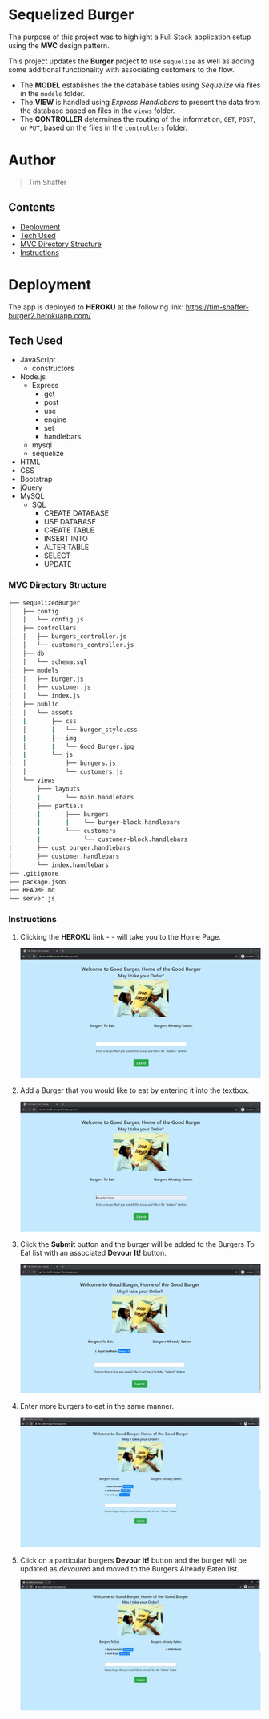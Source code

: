# Sequelized Burger
The purpose of this project was to highlight a Full Stack application setup using the **MVC** design pattern.  

This project updates the **Burger** project to use `sequelize` as well as adding some additional functionality with associating customers to the flow.

* The **MODEL** establishes the the database tables using *Sequelize* via files in the `models` folder.
* The **VIEW** is handled using *Express Handlebars* to present the data from the database based on files in the `views` folder.
* The **CONTROLLER** determines the routing of the information, `GET`, `POST`, or `PUT`, based on the files in the `controllers` folder. 


# Author 
> Tim Shaffer


## Contents
* [Deployment](https://github.com/Tim-Shaffer/sequelizedBurger#deployment)
* [Tech Used](https://github.com/Tim-Shaffer/sequelizedBurger#tech-used)
* [MVC Directory Structure](https://github.com/Tim-Shaffer/sequelizedBurger#mvc-directory-structure)
* [Instructions](https://github.com/Tim-Shaffer/sequelizedBurger#instructions)

# Deployment
The app is deployed to **HEROKU** at the following link:  https://tim-shaffer-burger2.herokuapp.com/

## Tech Used
* JavaScript
    * constructors
* Node.js
    * Express
        * get 
        * post
        * use
        * engine
        * set
        * handlebars
    * mysql
    * sequelize
* HTML 
* CSS
* Bootstrap
* jQuery
* MySQL
    * SQL 
        * CREATE DATABASE
        * USE DATABASE
        * CREATE TABLE
        * INSERT INTO
        * ALTER TABLE
        * SELECT 
        * UPDATE 

### MVC Directory Structure

```bash
├── sequelizedBurger
│   ├── config
│   │   └── config.js
│   ├── controllers
│   │   ├── burgers_controller.js
│   │   └── customers_controller.js
│   ├── db
│   │   └── schema.sql
│   ├── models
│   │   ├── burger.js
│   │   ├── customer.js
│   │   └── index.js
│   ├── public
│   │   └── assets
│   |       ├── css
│   │       |   └── burger_style.css
│   |       ├── img
│   │       |   └── Good_Burger.jpg
│   |       └── js
│   │           ├── burgers.js
│   │           └── customers.js
│   └── views
│       ├─── layouts
│       |       └── main.handlebars
│       ├─── partials
│       |       ├─── burgers
│       |       |    └── burger-block.handlebars
│       |       └─── customers
│       |            └── customer-block.handlebars
|       ├── cust_burger.handlebars
|       ├── customer.handlebars
│       └── index.handlebars
├── .gitignore
├── package.json
├── README.md
└── server.js
```

### Instructions

1. Clicking the **HEROKU** link -  - will take you to the Home Page.

    ![Screenshot for starting the app](./public/assets/img/HomePage.jpg)

1. Add a Burger that you would like to eat by entering it into the textbox.

    ![Screenshot for entering a new burger](./public/assets/img/EnterBurger.jpg)

1. Click the **Submit** button and the burger will be added to the Burgers To Eat list with an associated **Devour It!** button.

    ![Screenshot for submitting a new burger](./public/assets/img/SubmitBurger.jpg)

1. Enter more burgers to eat in the same manner.

    ![Screenshot for submitting more burgers](./public/assets/img/MoreBurgers.jpg)
    
1. Click on a particular burgers **Devour It!** button and the burger will be updated as *devoured* and moved to the Burgers Already Eaten list.

    ![Screenshot for devouring a burger](./public/assets/img/DevourBurger.jpg)